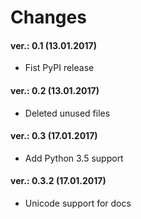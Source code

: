 Changes
=======

#### ver.: 0.1 (13.01.2017)
* Fist PyPI release

#### ver.: 0.2 (13.01.2017)
* Deleted unused files

#### ver.: 0.3 (17.01.2017)
* Add Python 3.5 support

#### ver.: 0.3.2 (17.01.2017)
* Unicode support for docs